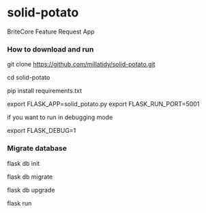 # solid-potato
BriteCore Feature Request App

### How to download and run

git clone https://github.com/millatidy/solid-potato.git

cd solid-potato

pip install requirements.txt

export FLASK_APP=solid_potato.py
export FLASK_RUN_PORT=5001

if you want to run in debugging mode

export FLASK_DEBUG=1

### Migrate database
flask db init

flask db migrate

flask db upgrade

flask run
